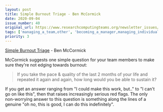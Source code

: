 ```yaml
---
layout: post
title: Simple Burnout Triage - Ben McCormick
date: 2020-09-04
issue_number: 40
original_url: https://www.researchcomputingteams.org/newsletter_issues/0040
tags: ['managing_a_team,other', 'becoming_a_manager,managing_individuals']
priority: 3
---
```


<!-- markdownlint-disable MD033 -->
<!-- markdownlint-disable MD041 -->
<!-- markdownlint-disable MD049 -->

[Simple Burnout Triage](https://benmccormick.org/2020/08/31/simple-burnout-triage) - Ben McCormick

McCormick suggests one simple question for your team members to make sure they're not edging towards burnout:

> If you take the pace & quality of the last 2 months of your life and repeated it again and again, how long would you be able to sustain it?

If you get an answer ranging from "I could make this work, but.." to "I can't go on like this", then that raises increasingly serious red flags. The only non-worrying answer to this question is something along the lines of a genuine "oh no, this is good, I can do this indefinitely".
